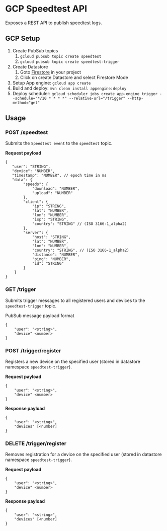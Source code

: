 # GCP Speedtest API
Exposes a REST API to publish speedtest logs.

## GCP Setup
1. Create PubSub topics
    1. `gcloud pubsub topic create speedtest`
    1. `gcloud pubsub topic create speedtest-trigger`
1. Create Datastore
    1. Goto [Firestore](https://console.cloud.google.com/firestore) in your project
    1. Click on create Datastore and select Firestore Mode
1. Setup App engine: `gcloud app create`
1. Build and deploy: `mvn clean install appengine:deploy`
1. Deploy scheduler: `gcloud scheduler jobs create app-engine trigger --schedule="*/10 * * * *" --relative-url="/trigger" --http-method="get"`

## Usage

### POST /speedtest
Submits the `Speedtest event` to the `speedtest` topic.

**Request payload**
```
{
   "user": "STRING",
   "device": "NUMBER",
   "timestamp": "NUMBER", // epoch time in ms
   "data": {
        "speeds": {
            "download": "NUMBER",
            "upload": "NUMBER"
        },
        "client": {
            "ip": "STRING",
            "lat": "NUMBER",
            "lon": "NUMBER",
            "isp": "STRING",
            "country": "STRING" // (ISO 3166-1_alpha2)
        },
        "server": {
            "host": "STRING",
            "lat": "NUMBER",
            "lon": "NUMBER",
            "country": "STRING", // (ISO 3166-1_alpha2)
            "distance": "NUMBER",
            "ping": "NUMBER",
            "id": "STRING"
        }
    }
}
```

### GET /trigger
Submits trigger messages to all registered users and devices to the `speedtest-trigger` topic.

PubSub message payload format
```
{
    "user": "<string>",
    "device" <number>
}
```

### POST /trigger/register
Registers a new device on the specified user (stored in datastore namespace `speedtest-trigger`).

**Request payload**
```
{
    "user": "<string>",
    "device" <number>
}
```

**Response payload**
```
{
    "user": "<string>",
    "devices" [<number]
}
```

### DELETE /trigger/register
Removes registration for a device on the specified user (stored in datastore namespace `speedtest-trigger`).

**Request payload**
```
{
    "user": "<string>",
    "device" <number>
}
```

**Response payload**
```
{
    "user": "<string>",
    "devices" [<number]
}
```
